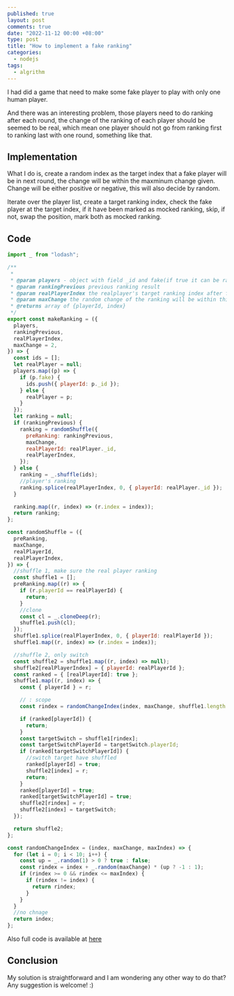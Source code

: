 ```yaml
---
published: true
layout: post
comments: true
date: "2022-11-12 00:00 +08:00"
type: post
title: "How to implement a fake ranking"
categories:
  - nodejs
tags:
  - algrithm
---
```

I had did a game that need to make some fake player to play with only one human player.

And there was an interesting problem, those players need to do ranking after each round, the change of the ranking of each player should be seemed to be real, which mean one player should not go from ranking first to ranking last with one round, something like that.

## Implementation
What I do is, create a random index as the target index that a fake player will be in next round, the change will be within the maxminum change given. Change will be either positive or negative, this will also decide by random.

Iterate over the player list, create a target ranking index, check the fake player at the target index, if it have been marked as mocked ranking, skip, if not, swap the position, mark both as mocked ranking.

## Code
```javascript
import _ from "lodash";

/**
 *
 * @param players - object with field _id and fake(if true it can be randomly ranking)
 * @param rankingPrevious previous ranking result
 * @param realPlayerIndex the realplayer's target ranking index after fake ranking
 * @param maxChange the random change of the ranking will be within this value
 * @returns array of {playerId, index}
 */
export const makeRanking = ({
  players,
  rankingPrevious,
  realPlayerIndex,
  maxChange = 2,
}) => {
  const ids = [];
  let realPlayer = null;
  players.map((p) => {
    if (p.fake) {
      ids.push({ playerId: p._id });
    } else {
      realPlayer = p;
    }
  });
  let ranking = null;
  if (rankingPrevious) {
    ranking = randomShuffle({
      preRanking: rankingPrevious,
      maxChange,
      realPlayerId: realPlayer._id,
      realPlayerIndex,
    });
  } else {
    ranking = _.shuffle(ids);
    //player's ranking
    ranking.splice(realPlayerIndex, 0, { playerId: realPlayer._id });
  }

  ranking.map((r, index) => (r.index = index));
  return ranking;
};

const randomShuffle = ({
  preRanking,
  maxChange,
  realPlayerId,
  realPlayerIndex,
}) => {
  //shuffle 1, make sure the real player ranking
  const shuffle1 = [];
  preRanking.map((r) => {
    if (r.playerId == realPlayerId) {
      return;
    }
    //clone
    const cl = _.cloneDeep(r);
    shuffle1.push(cl);
  });
  shuffle1.splice(realPlayerIndex, 0, { playerId: realPlayerId });
  shuffle1.map((r, index) => (r.index = index));

  //shuffle 2, only switch
  const shuffle2 = shuffle1.map((r, index) => null);
  shuffle2[realPlayerIndex] = { playerId: realPlayerId };
  const ranked = { [realPlayerId]: true };
  shuffle1.map((r, index) => {
    const { playerId } = r;

    // : scope
    const rindex = randomChangeIndex(index, maxChange, shuffle1.length - 1);

    if (ranked[playerId]) {
      return;
    }
    const targetSwitch = shuffle1[rindex];
    const targetSwitchPlayerId = targetSwitch.playerId;
    if (ranked[targetSwitchPlayerId]) {
      //switch target have shuffled
      ranked[playerId] = true;
      shuffle2[index] = r;
      return;
    }
    ranked[playerId] = true;
    ranked[targetSwitchPlayerId] = true;
    shuffle2[rindex] = r;
    shuffle2[index] = targetSwitch;
  });

  return shuffle2;
};

const randomChangeIndex = (index, maxChange, maxIndex) => {
  for (let i = 0; i < 10; i++) {
    const up = _.random(1) > 0 ? true : false;
    const rindex = index + _.random(maxChange) * (up ? -1 : 1);
    if (rindex >= 0 && rindex <= maxIndex) {
      if (rindex != index) {
        return rindex;
      }
    }
  }
  //no chnage
  return index;
};
```
Also full code is available at [here](https://github.com/imhazige/fake-ranking-remix/blob/master/app/ranking.utils.js)

## Conclusion
My solution is straightforward and I am wondering any other way to do that? Any suggestion is welcome! :)

